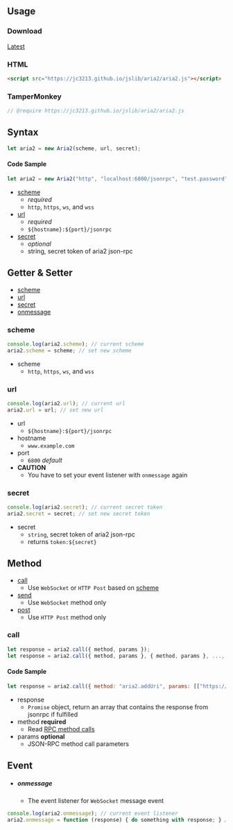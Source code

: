 ## Usage

### Download
[Latest](https://jc3213.github.io/jslib/aria2/aria2.js)

### HTML
```HTML
<script src="https://jc3213.github.io/jslib/aria2/aria2.js"></script>
```

### TamperMonkey
```javascript
// @require https://jc3213.github.io/jslib/aria2/aria2.js
```

## Syntax
```javascript
let aria2 = new Aria2(scheme, url, secret);
```

#### Code Sample
```javascript
let aria2 = new Aria2("http", "localhost:6800/jsonrpc", "test.password");
```
- [scheme](#scheme)
    - *required*
    - `http`, `https`, `ws`, and `wss` 
- [url](#url)
    - *required*
    - `${hostname}:${port}/jsonrpc`
- [secret](#secret)
    - *optional*
    - string, secret token of aria2 json-rpc

## Getter & Setter
- [scheme](#scheme)
- [url](#url)
- [secret](#secret)
- [onmessage](#onmessage)

### scheme
```javascript
console.log(aria2.scheme); // current scheme
aria2.scheme = scheme; // set new scheme
```
- scheme
    - `http`, `https`, `ws`, and `wss`

### url
```javascript
console.log(aria2.url); // current url
aria2.url = url; // set new url
```
- url
    - `${hostname}:${port}/jsonrpc`
- hostname
    - `www.example.com`
- port
    - `6800` *default*
- **CAUTION**
    - You have to set your event listener with `onmessage` again

### secret
```javascript
console.log(aria2.secret); // current secret token
aria2.secret = secret; // set new secret token
```
- secret
    - `string`, secret token of aria2 json-rpc
    - returns `token:${secret}`

## Method
- [call](#call)
    - Use `WebSocket` or `HTTP Post` based on [scheme](#scheme)
- [send](#call)
    - Use `WebSocket` method only
- [post](#call)
    - Use `HTTP Post` method only

### call
```javascript
let response = aria2.call({ method, params });
let response = aria2.call({ method, params }, { method, params }, ..., { method, params });
```

#### Code Sample
```javascript
let response = aria2.call({ method: "aria2.addUri", params: [["https://github.com/jc3213/jslib/archive/refs/heads/main.zip"], {out: "jslib.main.zip"}] });
```
- response
    - `Promise` object, return an array that contains the response from jsonrpc if fulfilled
- method **required**
    - Read [RPC method calls](https://aria2.github.io/manual/en/html/aria2c.html#methods)
- params **optional**
    - JSON-RPC method call parameters

## Event
- ##### onmessage
    - The event listener for `WebSocket` message event
```javascript
console.log(aria2.onmessage); // current event listener
aria2.onmessage = function (response) { do something with response; } // set new event listener
```
